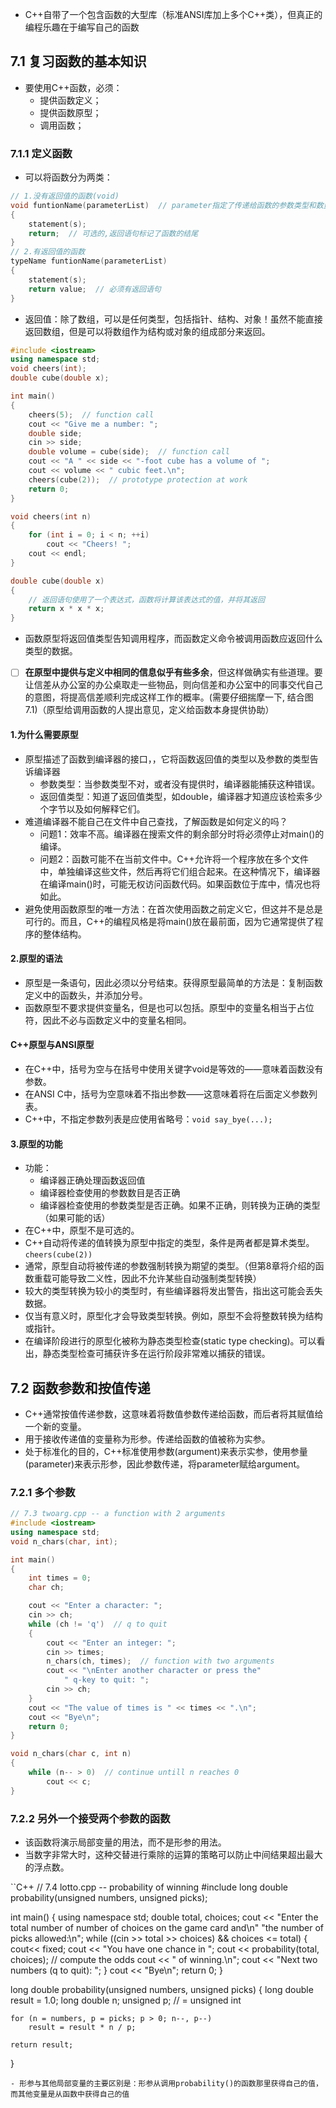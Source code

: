 - C++自带了一个包含函数的大型库（标准ANSI库加上多个C++类），但真正的编程乐趣在于编写自己的函数

## 7.1 复习函数的基本知识
- 要使用C++函数，必须：
  - 提供函数定义；
  - 提供函数原型；
  - 调用函数； 

### 7.1.1 定义函数
- 可以将函数分为两类：
```C++
// 1.没有返回值的函数(void)
void funtionName(parameterList)  // parameter指定了传递给函数的参数类型和数量
{
    statement(s);
    return;  // 可选的,返回语句标记了函数的结尾
}
// 2.有返回值的函数
typeName funtionName(parameterList)
{
    statement(s);
    return value;  // 必须有返回语句
}
```
- 返回值：除了数组，可以是任何类型，包括指针、结构、对象！虽然不能直接返回数组，但是可以将数组作为结构或对象的组成部分来返回。

```C++
#include <iostream>
using namespace std;
void cheers(int);
double cube(double x);

int main()
{
	cheers(5);  // function call
	cout << "Give me a number: ";
	double side;
	cin >> side;
	double volume = cube(side);  // function call
	cout << "A " << side << "-foot cube has a volume of ";
	cout << volume << " cubic feet.\n";
	cheers(cube(2));  // prototype protection at work
	return 0;
}

void cheers(int n)
{
	for (int i = 0; i < n; ++i)
		cout << "Cheers! ";
	cout << endl;
}

double cube(double x)
{
	// 返回语句使用了一个表达式，函数将计算该表达式的值，并将其返回
	return x * x * x;
}
```
- 函数原型将返回值类型告知调用程序，而函数定义命令被调用函数应返回什么类型的数据。
- [ ] **在原型中提供与定义中相同的信息似乎有些多余**，但这样做确实有些道理。要让信差从办公室的办公桌取走一些物品，则向信差和办公室中的同事交代自己的意图，将提高信差顺利完成这样工作的概率。(需要仔细揣摩一下, 结合图7.1)（原型给调用函数的人提出意见，定义给函数本身提供协助）

#### 1.为什么需要原型
- 原型描述了函数到编译器的接口，，它将函数返回值的类型以及参数的类型告诉编译器
  - 参数类型：当参数类型不对，或者没有提供时，编译器能捕获这种错误。
  - 返回值类型：知道了返回值类型，如double，编译器才知道应该检索多少个字节以及如何解释它们。
- 难道编译器不能自己在文件中自己查找，了解函数是如何定义的吗？
  - 问题1：效率不高。编译器在搜索文件的剩余部分时将必须停止对main()的编译。
  - 问题2：函数可能不在当前文件中。C++允许将一个程序放在多个文件中，单独编译这些文件，然后再将它们组合起来。在这种情况下，编译器在编译main()时，可能无权访问函数代码。如果函数位于库中，情况也将如此。
- 避免使用函数原型的唯一方法：在首次使用函数之前定义它，但这并不是总是可行的。而且，C++的编程风格是将main()放在最前面，因为它通常提供了程序的整体结构。

#### 2.原型的语法
- 原型是一条语句，因此必须以分号结束。获得原型最简单的方法是：复制函数定义中的函数头，并添加分号。
- 函数原型不要求提供变量名，但是也可以包括。原型中的变量名相当于占位符，因此不必与函数定义中的变量名相同。
#### C++原型与ANSI原型
- 在C++中，括号为空与在括号中使用关键字void是等效的——意味着函数没有参数。
- 在ANSI C中，括号为空意味着不指出参数——这意味着将在后面定义参数列表。
- C++中，不指定参数列表是应使用省略号：``` void say_bye(...); ```

#### 3.原型的功能
- 功能：
  - 编译器正确处理函数返回值
  - 编译器检查使用的参数数目是否正确
  - 编译器检查使用的参数类型是否正确。如果不正确，则转换为正确的类型（如果可能的话）
- 在C++中，原型不是可选的。
- C++自动将传递的值转换为原型中指定的类型，条件是两者都是算术类型。``` cheers(cube(2)) ```
- 通常，原型自动将被传递的参数强制转换为期望的类型。（但第8章将介绍的函数重载可能导致二义性，因此不允许某些自动强制类型转换）
- 较大的类型转换为较小的类型时，有些编译器将发出警告，指出这可能会丢失数据。
- 仅当有意义时，原型化才会导致类型转换。例如，原型不会将整数转换为结构或指针。
- 在编译阶段进行的原型化被称为静态类型检查(static type checking)。可以看出，静态类型检查可捕获许多在运行阶段非常难以捕获的错误。

## 7.2 函数参数和按值传递
- C++通常按值传递参数，这意味着将数值参数传递给函数，而后者将其赋值给一个新的变量。
- 用于接收传递值的变量称为形参。传递给函数的值被称为实参。
- 处于标准化的目的，C++标准使用参数(argument)来表示实参，使用参量(parameter)来表示形参，因此参数传递，将parameter赋给argument。
### 7.2.1 多个参数
```C++
// 7.3 twoarg.cpp -- a function with 2 arguments
#include <iostream>
using namespace std;
void n_chars(char, int);

int main()
{
	int times = 0;
	char ch;

	cout << "Enter a character: ";
	cin >> ch;
	while (ch != 'q')  // q to quit
	{
		cout << "Enter an integer: ";
		cin >> times;
		n_chars(ch, times);  // function with two arguments
		cout << "\nEnter another character or press the"
			" q-key to quit: ";
		cin >> ch;
	}
	cout << "The value of times is " << times << ".\n";
	cout << "Bye\n";
	return 0;
}

void n_chars(char c, int n)
{
	while (n-- > 0)  // continue untill n reaches 0
		cout << c;
}
```
### 7.2.2 另外一个接受两个参数的函数
- 该函数将演示局部变量的用法，而不是形参的用法。
- 当数字非常大时，这种交替进行乘除的运算的策略可以防止中间结果超出最大的浮点数。

``C++
// 7.4 lotto.cpp -- probability of winning
#include <iostream>
long double probability(unsigned numbers, unsigned picks);

int main()
{
	using namespace std;
	double total, choices;
	cout << "Enter the total number of number of choices on the game card and\n"
		"the number of picks allowed:\n";
	while ((cin >> total >> choices) && choices <= total)
	{
		cout<< fixed;
		cout << "You have one chance in ";
		cout << probability(total, choices);  // compute the odds
		cout << " of winning.\n";
		cout << "Next two numbers (q to quit): ";
	}
	cout << "Bye\n";
	return 0;
}

long double probability(unsigned numbers, unsigned picks)
{
	long double result = 1.0;
	long double n;
	unsigned p; // = unsigned int

	for (n = numbers, p = picks; p > 0; n--, p--)
		result = result * n / p;
	
	return result;
}
```
- 形参与其他局部变量的主要区别是：形参从调用probability()的函数那里获得自己的值，而其他变量是从函数中获得自己的值














